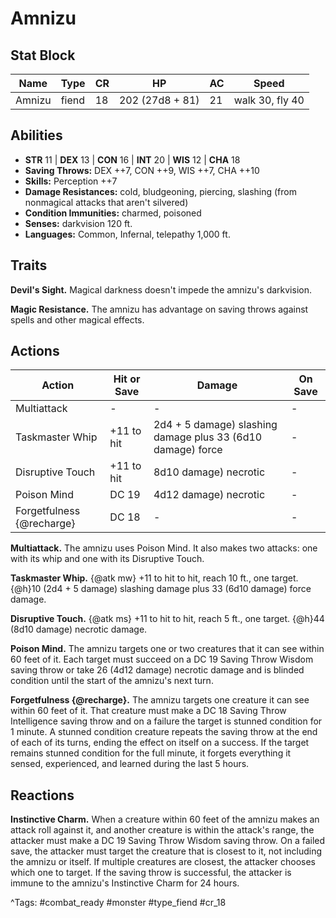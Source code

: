 # Amnizu

## Stat Block

| Name | Type | CR | HP | AC | Speed |
|------|------|----|----|----|-------|
| Amnizu | fiend | 18 | 202 (27d8 + 81) | 21 | walk 30, fly 40 |

## Abilities

- **STR** 11 | **DEX** 13 | **CON** 16 | **INT** 20 | **WIS** 12 | **CHA** 18
- **Saving Throws:** DEX ++7, CON ++9, WIS ++7, CHA ++10  
- **Skills:** Perception ++7  
- **Damage Resistances:** cold, bludgeoning, piercing, slashing (from nonmagical attacks that aren't silvered)  
- **Condition Immunities:** charmed, poisoned  
- **Senses:** darkvision 120 ft.  
- **Languages:** Common, Infernal, telepathy 1,000 ft.

## Traits

**Devil's Sight.** Magical darkness doesn't impede the amnizu's darkvision.

**Magic Resistance.** The amnizu has advantage on saving throws against spells and other magical effects.


## Actions

| Action | Hit or Save | Damage | On Save |
|--------|--------------|--------|----------|
| Multiattack | - | - | - |
| Taskmaster Whip | +11 to hit | 2d4 + 5 damage) slashing damage plus 33 (6d10 damage) force | - |
| Disruptive Touch | +11 to hit | 8d10 damage) necrotic | - |
| Poison Mind | DC 19 | 4d12 damage) necrotic | - |
| Forgetfulness {@recharge} | DC 18 | - | - |

**Multiattack.** The amnizu uses Poison Mind. It also makes two attacks: one with its whip and one with its Disruptive Touch.

**Taskmaster Whip.** {@atk mw} +11 to hit to hit, reach 10 ft., one target. {@h}10 (2d4 + 5 damage) slashing damage plus 33 (6d10 damage) force damage.

**Disruptive Touch.** {@atk ms} +11 to hit to hit, reach 5 ft., one target. {@h}44 (8d10 damage) necrotic damage.

**Poison Mind.** The amnizu targets one or two creatures that it can see within 60 feet of it. Each target must succeed on a DC 19 Saving Throw Wisdom saving throw or take 26 (4d12 damage) necrotic damage and is blinded condition until the start of the amnizu's next turn.

**Forgetfulness {@recharge}.** The amnizu targets one creature it can see within 60 feet of it. That creature must make a DC 18 Saving Throw Intelligence saving throw and on a failure the target is stunned condition for 1 minute. A stunned condition creature repeats the saving throw at the end of each of its turns, ending the effect on itself on a success. If the target remains stunned condition for the full minute, it forgets everything it sensed, experienced, and learned during the last 5 hours.

## Reactions

**Instinctive Charm.** When a creature within 60 feet of the amnizu makes an attack roll against it, and another creature is within the attack's range, the attacker must make a DC 19 Saving Throw Wisdom saving throw. On a failed save, the attacker must target the creature that is closest to it, not including the amnizu or itself. If multiple creatures are closest, the attacker chooses which one to target. If the saving throw is successful, the attacker is immune to the amnizu's Instinctive Charm for 24 hours.



^Tags: #combat_ready #monster #type_fiend #cr_18
